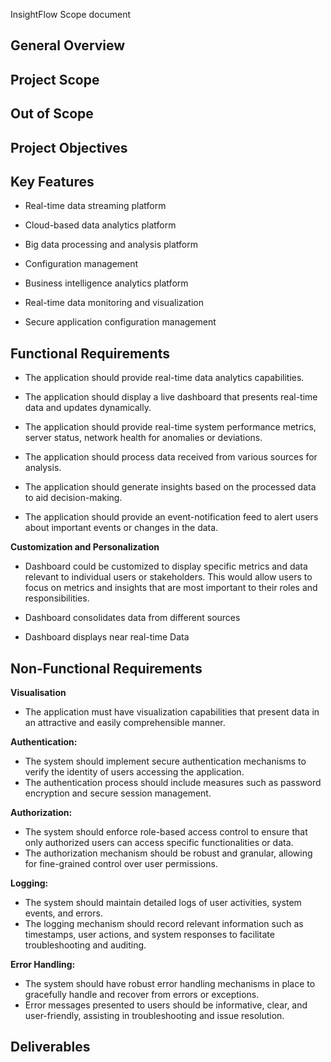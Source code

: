 
InsightFlow Scope document

## General Overview

## Project Scope

## Out of Scope

## Project Objectives

## Key Features

* Real-time data streaming platform

* Cloud-based data analytics platform

* Big data processing and analysis platform

* Configuration management

* Business intelligence analytics platform

* Real-time data monitoring and visualization

* Secure application configuration management

## Functional Requirements

* The application should provide real-time data analytics capabilities.

* The application should display a live dashboard that presents real-time data and updates dynamically.

* The application should provide real-time system performance metrics, server status, network health for anomalies or deviations.

* The application should process data received from various sources for analysis.

* The application should generate insights based on the processed data to aid decision-making.

* The application should provide an event-notification feed to alert users about important events or changes in the data.


**Customization and Personalization**

* Dashboard could be customized to display specific metrics and data relevant to individual users or stakeholders. This would allow users to focus on metrics and insights that are most important to their roles and responsibilities.

* Dashboard consolidates data from different sources

* Dashboard displays near real-time Data

## Non-Functional Requirements

**Visualisation**

* The application must have visualization capabilities that present data in an attractive and easily comprehensible manner.

**Authentication:**

* The system should implement secure authentication mechanisms to verify the identity of users accessing the application.
* The authentication process should include measures such as password encryption and secure session management.

**Authorization:**

* The system should enforce role-based access control to ensure that only authorized users can access specific functionalities or data.
* The authorization mechanism should be robust and granular, allowing for fine-grained control over user permissions.

**Logging:**

* The system should maintain detailed logs of user activities, system events, and errors.
* The logging mechanism should record relevant information such as timestamps, user actions, and system responses to facilitate troubleshooting and auditing.

**Error Handling:**

* The system should have robust error handling mechanisms in place to gracefully handle and recover from errors or exceptions.
* Error messages presented to users should be informative, clear, and user-friendly, assisting in troubleshooting and issue resolution.

## Deliverables



